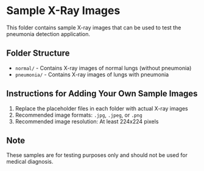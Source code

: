 # Sample X-Ray Images

This folder contains sample X-ray images that can be used to test the pneumonia detection application.

## Folder Structure

- `normal/` - Contains X-ray images of normal lungs (without pneumonia)
- `pneumonia/` - Contains X-ray images of lungs with pneumonia

## Instructions for Adding Your Own Sample Images

1. Replace the placeholder files in each folder with actual X-ray images
2. Recommended image formats: `.jpg`, `.jpeg`, or `.png`
3. Recommended image resolution: At least 224x224 pixels

## Note

These samples are for testing purposes only and should not be used for medical diagnosis.

